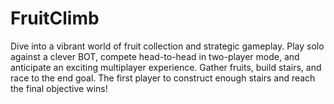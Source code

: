# FruitClimb
Dive into a vibrant world of fruit collection and strategic gameplay. Play solo against a clever BOT, compete head-to-head in two-player mode, and anticipate an exciting multiplayer experience. Gather fruits, build stairs, and race to the end goal. The first player to construct enough stairs and reach the final objective wins!
